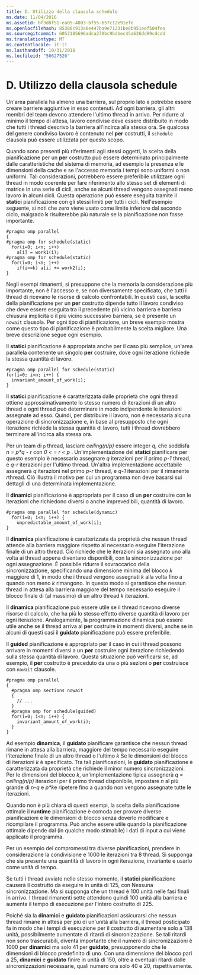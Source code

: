 ```yaml
---
title: D. Utilizzo della clausola schedule
ms.date: 11/04/2016
ms.assetid: bf3d8f51-ea05-4803-bf55-657c12e91efe
ms.openlocfilehash: 85386c913a6e447ba9e71231be8b951eef504fea
ms.sourcegitcommit: 6052185696adca270bc9bdbec45a626dd89cdcdd
ms.translationtype: MT
ms.contentlocale: it-IT
ms.lasthandoff: 10/31/2018
ms.locfileid: "50627526"
---
```

# <a name="d-using-the-schedule-clause"></a>D. Utilizzo della clausola schedule

Un'area parallela ha almeno una barriera, sul proprio lato e potrebbe essere creare barriere aggiuntive in esso contenuti. Ad ogni barriera, gli altri membri del team devono attendere l'ultimo thread in arrivo. Per ridurre al minimo il tempo di attesa, lavoro condivise deve essere distribuito in modo che tutti i thread descrivo la barriera all'incirca alla stessa ora. Se qualcosa del genere condiviso lavoro è contenuto nel **per** costrutti, il `schedule` clausola può essere utilizzata per questo scopo.

Quando sono presenti più riferimenti agli stessi oggetti, la scelta della pianificazione per un **per** costrutto può essere determinato principalmente dalle caratteristiche del sistema di memoria, ad esempio la presenza e le dimensioni della cache e se l'accesso memoria i tempi sono uniformi o non uniformi. Tali considerazioni, potrebbero essere preferibile utilizzare ogni thread in modo coerente per fare riferimento allo stesso set di elementi di matrice in una serie di cicli, anche se alcuni thread vengono assegnati meno lavoro in alcuni cicli. Questa operazione può essere eseguita tramite il **statici** pianificazione con gli stessi limiti per tutti i cicli. Nell'esempio seguente, si noti che zero viene usato come limite inferiore dal secondo ciclo, malgrado **k** risulterebbe più naturale se la pianificazione non fosse importante.

```
#pragma omp parallel
{
#pragma omp for schedule(static)
  for(i=0; i<n; i++)
    a[i] = work1(i);
#pragma omp for schedule(static)
  for(i=0; i<n; i++)
    if(i>=k) a[i] += work2(i);
}
```

Negli esempi rimanenti, si presuppone che la memoria la considerazione più importante, non è l'accesso e, se non diversamente specificato, che tutti i thread di ricevano le risorse di calcolo confrontabili. In questi casi, la scelta della pianificazione per un **per** costrutto dipende tutto il lavoro condiviso che deve essere eseguita tra il precedente più vicino barriera e barriera chiusura implicita o il più vicino successivo barriera, se è presente un `nowait` clausola. Per ogni tipo di pianificazione, un breve esempio mostra come questo tipo di pianificazione è probabilmente la scelta migliore. Una breve descrizione segue ogni esempio.

Il **statici** pianificazione è appropriata anche per il caso più semplice, un'area parallela contenente un singolo **per** costruire, dove ogni iterazione richiede la stessa quantità di lavoro.

```
#pragma omp parallel for schedule(static)
for(i=0; i<n; i++) {
  invariant_amount_of_work(i);
}
```

Il **statici** pianificazione è caratterizzata dalle proprietà che ogni thread ottiene approssimativamente lo stesso numero di iterazioni di un altro thread e ogni thread può determinare in modo indipendente le iterazioni assegnate ad esso. Quindi, per distribuire il lavoro, non è necessaria alcuna operazione di sincronizzazione e, in base al presupposto che ogni iterazione richiede la stessa quantità di lavoro, tutti i thread dovrebbero terminare all'incirca alla stessa ora.

Per un team di `p` thread, lasciare *ceiling(n/p)* essere integer *q*, che soddisfa *n = p\*q - r* con *0 < = r < p* . Un'implementazione del **statici** pianificare per questo esempio è necessario assegnare *q* iterazioni per il primo *p-1* thread, e *q-r* iterazioni per l'ultimo thread.  Un'altra implementazione accettabile assegnerà *q* iterazioni nel primo *p-r* thread, e *q-1* iterazioni per il rimanente *r*thread. Ciò illustra il motivo per cui un programma non deve basarsi sui dettagli di una determinata implementazione.

Il **dinamici** pianificazione è appropriata per il caso di un **per** costruire con le iterazioni che richiedono diversi o anche imprevedibili, quantità di lavoro.

```
#pragma omp parallel for schedule(dynamic)
  for(i=0; i<n; i++) {
    unpredictable_amount_of_work(i);
}
```

Il **dinamica** pianificazione è caratterizzata da proprietà che nessun thread attende alla barriera maggiore rispetto al necessario eseguire l'iterazione finale di un altro thread. Ciò richiede che le iterazioni sia assegnato uno alla volta ai thread appena diventano disponibili, con la sincronizzazione per ogni assegnazione. È possibile ridurre il sovraccarico della sincronizzazione, specificando una dimensione minima del blocco *k* maggiore di 1, in modo che i thread vengono assegnati *k* alla volta fino a quando non meno *k* rimangono. In questo modo si garantisce che nessun thread in attesa alla barriera maggiore del tempo necessario eseguire il blocco finale di (al massimo) di un altro thread *k* iterazioni.

Il **dinamica** pianificazione può essere utile se il thread ricevono diverse risorse di calcolo, che ha più lo stesso effetto diverse quantità di lavoro per ogni iterazione. Analogamente, la programmazione dinamica può essere utile anche se il thread arriva al **per** costruire in momenti diversi, anche se in alcuni di questi casi il **guidato** pianificazione può essere preferibile.

Il **guided** pianificazione è appropriato per il caso in cui i thread possono arrivare in momenti diversi a un **per** costruire ogni iterazione richiedendo sulla stessa quantità di lavoro. Questa situazione può verificarsi se, ad esempio, il **per** costrutto è preceduto da una o più sezioni o **per** costruisce con `nowait` clausole.

```
#pragma omp parallel
{
  #pragma omp sections nowait
  {
    // ...
  }
  #pragma omp for schedule(guided)
  for(i=0; i<n; i++) {
    invariant_amount_of_work(i);
  }
}
```

Ad esempio **dinamica**, il **guidato** pianificare garantisce che nessun thread rimane in attesa alla barriera, maggiore del tempo necessario eseguire l'iterazione finale di un altro thread o l'ultimo *k* Se le dimensioni del blocco di iterazioni *k* è specificato. Tra tali pianificazioni, le **guidato** pianificazione è caratterizzata da proprietà che richiede il minor numero sincronizzazioni. Per le dimensioni del blocco *k*, un'implementazione tipica assegnerà *q = ceiling(n/p)* iterazioni per il primo thread disponibile, impostare *n* al più grande di *n-q* e *p\*k*e ripetere fino a quando non vengono assegnate tutte le iterazioni.

Quando non è più chiara di questi esempi, la scelta della pianificazione ottimale il **runtime** pianificazione è comoda per provare diverse pianificazioni e le dimensioni di blocco senza doverlo modificare e ricompilare il programma. Può anche essere utile quando la pianificazione ottimale dipende dal (in qualche modo stimabile) i dati di input a cui viene applicato il programma.

Per un esempio dei compromessi tra diverse pianificazioni, prendere in considerazione la condivisione e 1000 le iterazioni tra 8 thread. Si supponga che sia presente una quantità di lavoro in ogni iterazione, invariante e usarlo come unità di tempo.

Se tutti i thread avviato nello stesso momento, il **statici** pianificazione causerà il costrutto da eseguire in unità di 125, con Nessuna sincronizzazione. Ma si supponga che un thread è 100 unità nelle fasi finali in arrivo. I thread rimanenti sette attendono quindi 100 unità alla barriera e aumenta il tempo di esecuzione per l'intero costrutto di 225.

Poiché sia la **dinamici** e **guidato** pianificazioni assicurarsi che nessun thread rimane in attesa per più di un'unità alla barriera, il thread posticipato fa in modo che i tempi di esecuzione per il costrutto di aumentare solo a 138 unità, possibilmente aumentate di ritardi di sincronizzazione. Se tali ritardi non sono trascurabili, diventa importante che il numero di sincronizzazioni è 1000 per **dinamici** ma solo 41 per **guidato**, presupponendo che le dimensioni di blocco predefinito di uno. Con una dimensione del blocco pari a 25, **dinamici** e **guidato** finire in unità di 150, oltre a eventuali ritardi dalle sincronizzazioni necessarie, quali numero ora solo 40 e 20, rispettivamente.
